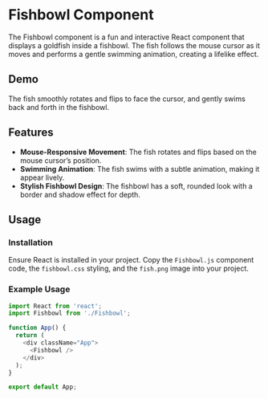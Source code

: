 # Fishbowl Component

The Fishbowl component is a fun and interactive React component that displays a goldfish inside a fishbowl. The fish follows the mouse cursor as it moves and performs a gentle swimming animation, creating a lifelike effect.

## Demo
The fish smoothly rotates and flips to face the cursor, and gently swims back and forth in the fishbowl.

## Features
- **Mouse-Responsive Movement**: The fish rotates and flips based on the mouse cursor’s position.
- **Swimming Animation**: The fish swims with a subtle animation, making it appear lively.
- **Stylish Fishbowl Design**: The fishbowl has a soft, rounded look with a border and shadow effect for depth.

## Usage

### Installation
Ensure React is installed in your project. Copy the `Fishbowl.js` component code, the `fishbowl.css` styling, and the `fish.png` image into your project.

### Example Usage
```javascript
import React from 'react';
import Fishbowl from './Fishbowl';

function App() {
  return (
    <div className="App">
      <Fishbowl />
    </div>
  );
}

export default App;
